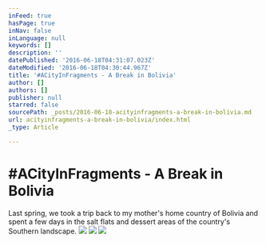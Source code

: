 ```yaml
---
inFeed: true
hasPage: true
inNav: false
inLanguage: null
keywords: []
description: ''
datePublished: '2016-06-18T04:31:07.023Z'
dateModified: '2016-06-18T04:30:44.967Z'
title: '#ACityInFragments - A Break in Bolivia'
author: []
authors: []
publisher: null
starred: false
sourcePath: _posts/2016-06-18-acityinfragments-a-break-in-bolivia.md
url: acityinfragments-a-break-in-bolivia/index.html
_type: Article

---
```

# \#ACityInFragments - A Break in Bolivia

Last spring, we took a trip back to my mother's home country of Bolivia and spent a few days in the salt flats and dessert areas of the country's Southern landscape.
![](https://the-grid-user-content.s3-us-west-2.amazonaws.com/7125b5cf-183f-4efb-a768-21179390cf0d.jpg)
![](https://the-grid-user-content.s3-us-west-2.amazonaws.com/835526ca-7e7c-4959-abc5-4eff7350c0bb.jpg)
![](https://the-grid-user-content.s3-us-west-2.amazonaws.com/58c6e6f2-9620-40d7-a21f-914c30cb88a5.jpg)